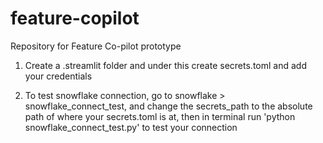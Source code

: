 # feature-copilot
Repository for Feature Co-pilot prototype
1. Create a .streamlit folder and under this create secrets.toml and add your credentials

2. To test snowflake connection, go to snowflake > snowflake_connect_test, and change the secrets_path to the absolute path of where your secrets.toml is at, then in terminal run 'python snowflake_connect_test.py' to test your connection